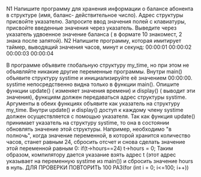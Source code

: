 N1
Напишите программу для хранения информации о балансе абонента в структуре (имя, баланс- действительное число). Адрес структуры присвойте указателю. Запросите ввод значения полей с клавиатуры, присвойте введенные значения через указатель. Выведите через указатель удвоенное значение баланса ( в формате 10 знакомест, 2 знака после запятой).
N2
Напишите программу, которая имитирует таймер, выводящий значения часов, минут и секунд:
00:00:01
00:00:02
00:00:03
00:00:04

В программе объявите глобальную структуру my_time, но при этом не объявляйте никакие другие переменные программы. Внутри main() объявите структуру systime и инициализируйте её значением 00:00:00. systime непосредственно видна только в функции main().
Опишите функции update() ( изменяет значения времени) и display() ( выводит эти значения), функциям должен передаваться адрес структуры systime. Аргументы в обеих функциях объявите как указатель на структуру my_time.
Внутри update() и display() доступ к каждому члену systime должен осуществляется с помощью указателя. Так как функция update() принимает указатель на структуру systime, то она в состоянии обновлять значение этой структуры. Например, необходимо "в полночь", когда значение переменной, в которой хранится количество часов, станет равным 24, сбросить отсчет и снова сделать значение этой переменной равным 0:
if(t->hours==24) t->hours = 0;
Таким образом, компилятору дается указание взять адрес t (этот адрес указывает на переменную systime из main()) и сбросить значение hours в нуль.
ДЛЯ ПРОВЕРКИ ПОВТОРИТЬ 100 РАЗ(for (int i = 0; i<=100; i++))